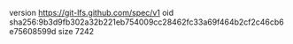 version https://git-lfs.github.com/spec/v1
oid sha256:9b3d9fb302a32b221eb754009cc28462fc33a69f464b2cf2c46cb6e75608599d
size 7242
